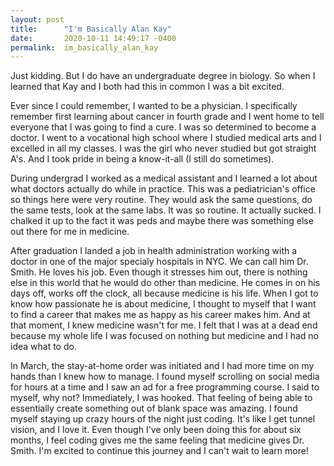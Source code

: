 ```yaml
---
layout: post
title:      "I'm Basically Alan Kay"
date:       2020-10-11 14:49:17 -0400
permalink:  im_basically_alan_kay
---
```



Just kidding. But I do have an undergraduate degree in biology. So when I learned that Kay and I both had this in common I was a bit excited.

Ever since I could remember, I wanted to be a physician. I specifically remember first learning about cancer in fourth grade and I went home to tell everyone that I was going to find a cure. I was so determined to become a doctor. I went to a vocational high school where I studied medical arts and I excelled in all my classes. I was the girl who never studied but got straight A's. And I took pride in being a know-it-all (I still do sometimes).

During undergrad I worked as a medical assistant and I learned a lot about what doctors actually do while in practice. This was a pediatrician's office so things here were very routine. They would ask the same questions, do the same tests, look at the same labs. It was so routine. It actually sucked. I chalked it up to the fact it was peds and maybe there was something else out there for me in medicine.

After graduation I landed a job in health administration working with a doctor in one of the major specialy hospitals in NYC. We can call him Dr. Smith. He loves his job. Even though it stresses him out, there is nothing else in this world that he would do other than medicine. He comes in on his days off, works off the clock, all because medicine is his life. When I got to know how passionate he is about medicine, I thought to myself that I want to find a career that makes me as happy as his career makes him. And at that moment, I knew medicine wasn't for me. I felt that I was at a dead end because my whole life I was focused on nothing but medicine and I had no idea what to do.

In March, the stay-at-home order was initiated and I had more time on my hands than I knew how to manage. I found myself scrolling on social media for hours at a time and I saw an ad for a free programming course. I said to myself, why not? Immediately, I was hooked. That feeling of being able to essentially create something out of blank space was amazing. I found myself staying up crazy hours of the night just coding. It's like I get tunnel vision, and I love it. Even though I've only been doing this for about six months, I feel coding gives me the same feeling that medicine gives Dr. Smith. I'm excited to continue this journey and I can't wait to learn more!
